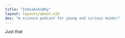 ```yaml
---
title: "IndiaAsksWhy"
layout: layouts/about.njk
des: "A science podcast for young and curious minds!"
---
```


Just that